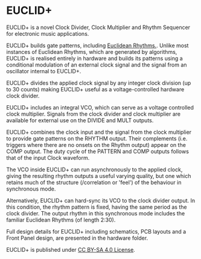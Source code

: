 # EUCLID+
EUCLID+ is a novel Clock Divider, Clock Multiplier and Rhythm Sequencer for electronic music applications. 

EUCLID+ builds gate patterns, including [Euclidean Rhythms.](https://en.wikipedia.org/wiki/Euclidean_rhythm). Unlike most instances of Euclidean Rhythms, which are generated by algorithms, EUCLID+ is realised entirely in hardware and builds its patterns using a conditional modulation of an external clock signal and the signal from an oscillator internal to EUCLID+.

EUCLID+ divides the applied clock signal by any integer clock division (up to 30 counts) making EUCLID+ useful as a voltage-controlled hardware clock divider.

EUCLID+ includes an integral VCO, which can serve as a voltage controlled clock multiplier. Signals from the clock divider and clock multiplier are available for external use on the DIVIDE and MULT outputs. 

EUCLID+ combines the clock input and the signal from the clock multiplier to provide gate patterns on the RHYTHM output. Their complements (i.e. triggers where there are no onsets on the Rhythm output) appear on the COMP output. The duty cycle of the PATTERN and COMP outputs follows that of the input Clock waveform.

The VCO inside EUCLID+ can run asynchronously to the applied clock, giving the resulting rhythm outputs a useful varying quality, but one which retains much of the structure (/correlation or 'feel') of the behaviour in synchronous mode.

Alternatively, EUCLID+ can hard-sync its VCO to the clock divider output. In this condition, the rhythm pattern is fixed, having the same period as the clock divider. The output rhythm in this synchronous mode includes the familiar Euclidean Rhythms (of length 2:30).

Full design details for EUCLID+ including schematics, PCB layouts and a Front Panel design, are presented in the hardware folder.  

EUCLID+ is published under [CC BY-SA 4.0 License](https://github.com/m0xpd/EUCLIDplus/blob/main/LICENSE.txt).

